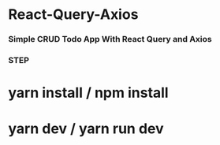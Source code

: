 # React-Query-Axios
### Simple CRUD Todo App With React Query and Axios

### STEP
# yarn install / npm install
# yarn dev / yarn run dev